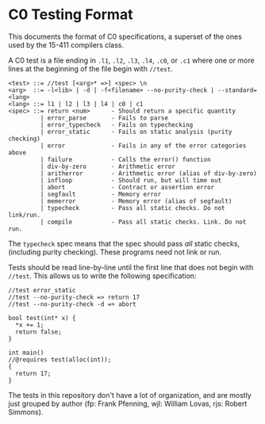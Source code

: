 C0 Testing Format
=================

This documents the format of C0 specifications, a superset of the ones used by
the 15-411 compilers class.

A C0 test is a file ending in `.l1`, `.l2`, `.l3`, `.l4`, `.c0`, or `.c1` where
one or more lines at the beginning of the file begin with `//test`.

```
<test> ::= //test [<arg>* =>] <spec> \n
<arg>  ::= -l<lib> | -d | -f<filename> --no-purity-check | --standard=<lang>
<lang> ::= l1 | l2 | l3 | l4 | c0 | c1
<spec> ::= return <num>      - Should return a specific quantity
         | error_parse       - Fails to parse
         | error_typecheck   - Fails on typechecking
         | error_static      - Fails on static analysis (purity checking)
         | error             - Fails in any of the error categories above
         | failure           - Calls the error() function
         | div-by-zero       - Arithmetic error
         | aritherror        - Arithmetic error (alias of div-by-zero)
         | infloop           - Should run, but will time out
         | abort             - Contract or assertion error
         | segfault          - Memory error
         | memerror          - Memory error (alias of segfault)
         | typecheck         - Pass all static checks. Do not link/run.
         | compile           - Pass all static checks. Link. Do not run.
```

The `typecheck` spec means that the spec should pass _all_ static checks,
(including purity checking). These programs need not link or run.

Tests should be read line-by-line until the first line that does not begin
with `//test`. This allows us to write the following specification:

```
//test error_static
//test --no-purity-check => return 17
//test --no-purity-check -d => abort

bool test(int* x) {
  *x += 1;
  return false;
}

int main()
//@requires test(alloc(int));
{
  return 17;
}
```

The tests in this repository don't have a lot of organization, and are
mostly just grouped by author (fp: Frank Pfenning, wjl: William Lovas, rjs:
Robert Simmons).